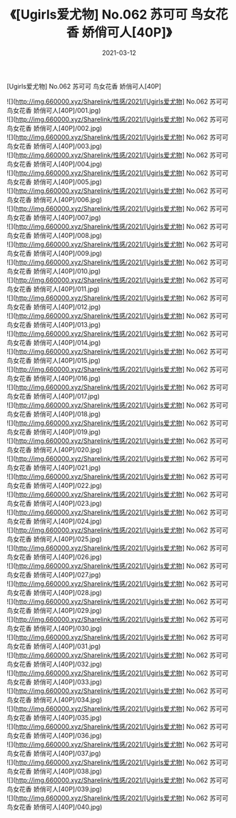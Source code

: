 ﻿---
layout: post
title:  《[Ugirls爱尤物] No.062 苏可可 鸟女花香 娇俏可人[40P]》
date:   2021-03-12
img: http://img.660000.xyz/Sharelink/性感/2021/[Ugirls爱尤物] No.062 苏可可 鸟女花香 娇俏可人[40P]/000.jpg
categories: [美女, 清纯, 唯美]
---

[Ugirls爱尤物] No.062 苏可可 鸟女花香 娇俏可人[40P]

  ![](http://img.660000.xyz/Sharelink/性感/2021/[Ugirls爱尤物] No.062 苏可可 鸟女花香 娇俏可人[40P]/001.jpg) <br> ![](http://img.660000.xyz/Sharelink/性感/2021/[Ugirls爱尤物] No.062 苏可可 鸟女花香 娇俏可人[40P]/002.jpg) <br> ![](http://img.660000.xyz/Sharelink/性感/2021/[Ugirls爱尤物] No.062 苏可可 鸟女花香 娇俏可人[40P]/003.jpg) <br> ![](http://img.660000.xyz/Sharelink/性感/2021/[Ugirls爱尤物] No.062 苏可可 鸟女花香 娇俏可人[40P]/004.jpg) <br> ![](http://img.660000.xyz/Sharelink/性感/2021/[Ugirls爱尤物] No.062 苏可可 鸟女花香 娇俏可人[40P]/005.jpg) <br> ![](http://img.660000.xyz/Sharelink/性感/2021/[Ugirls爱尤物] No.062 苏可可 鸟女花香 娇俏可人[40P]/006.jpg) <br> ![](http://img.660000.xyz/Sharelink/性感/2021/[Ugirls爱尤物] No.062 苏可可 鸟女花香 娇俏可人[40P]/007.jpg) <br> ![](http://img.660000.xyz/Sharelink/性感/2021/[Ugirls爱尤物] No.062 苏可可 鸟女花香 娇俏可人[40P]/008.jpg) <br> ![](http://img.660000.xyz/Sharelink/性感/2021/[Ugirls爱尤物] No.062 苏可可 鸟女花香 娇俏可人[40P]/009.jpg) <br> ![](http://img.660000.xyz/Sharelink/性感/2021/[Ugirls爱尤物] No.062 苏可可 鸟女花香 娇俏可人[40P]/010.jpg) <br> ![](http://img.660000.xyz/Sharelink/性感/2021/[Ugirls爱尤物] No.062 苏可可 鸟女花香 娇俏可人[40P]/011.jpg) <br> ![](http://img.660000.xyz/Sharelink/性感/2021/[Ugirls爱尤物] No.062 苏可可 鸟女花香 娇俏可人[40P]/012.jpg) <br> ![](http://img.660000.xyz/Sharelink/性感/2021/[Ugirls爱尤物] No.062 苏可可 鸟女花香 娇俏可人[40P]/013.jpg) <br> ![](http://img.660000.xyz/Sharelink/性感/2021/[Ugirls爱尤物] No.062 苏可可 鸟女花香 娇俏可人[40P]/014.jpg) <br> ![](http://img.660000.xyz/Sharelink/性感/2021/[Ugirls爱尤物] No.062 苏可可 鸟女花香 娇俏可人[40P]/015.jpg) <br> ![](http://img.660000.xyz/Sharelink/性感/2021/[Ugirls爱尤物] No.062 苏可可 鸟女花香 娇俏可人[40P]/016.jpg) <br> ![](http://img.660000.xyz/Sharelink/性感/2021/[Ugirls爱尤物] No.062 苏可可 鸟女花香 娇俏可人[40P]/017.jpg) <br> ![](http://img.660000.xyz/Sharelink/性感/2021/[Ugirls爱尤物] No.062 苏可可 鸟女花香 娇俏可人[40P]/018.jpg) <br> ![](http://img.660000.xyz/Sharelink/性感/2021/[Ugirls爱尤物] No.062 苏可可 鸟女花香 娇俏可人[40P]/019.jpg) <br> ![](http://img.660000.xyz/Sharelink/性感/2021/[Ugirls爱尤物] No.062 苏可可 鸟女花香 娇俏可人[40P]/020.jpg) <br> ![](http://img.660000.xyz/Sharelink/性感/2021/[Ugirls爱尤物] No.062 苏可可 鸟女花香 娇俏可人[40P]/021.jpg) <br> ![](http://img.660000.xyz/Sharelink/性感/2021/[Ugirls爱尤物] No.062 苏可可 鸟女花香 娇俏可人[40P]/022.jpg) <br> ![](http://img.660000.xyz/Sharelink/性感/2021/[Ugirls爱尤物] No.062 苏可可 鸟女花香 娇俏可人[40P]/023.jpg) <br> ![](http://img.660000.xyz/Sharelink/性感/2021/[Ugirls爱尤物] No.062 苏可可 鸟女花香 娇俏可人[40P]/024.jpg) <br> ![](http://img.660000.xyz/Sharelink/性感/2021/[Ugirls爱尤物] No.062 苏可可 鸟女花香 娇俏可人[40P]/025.jpg) <br> ![](http://img.660000.xyz/Sharelink/性感/2021/[Ugirls爱尤物] No.062 苏可可 鸟女花香 娇俏可人[40P]/026.jpg) <br> ![](http://img.660000.xyz/Sharelink/性感/2021/[Ugirls爱尤物] No.062 苏可可 鸟女花香 娇俏可人[40P]/027.jpg) <br> ![](http://img.660000.xyz/Sharelink/性感/2021/[Ugirls爱尤物] No.062 苏可可 鸟女花香 娇俏可人[40P]/028.jpg) <br> ![](http://img.660000.xyz/Sharelink/性感/2021/[Ugirls爱尤物] No.062 苏可可 鸟女花香 娇俏可人[40P]/029.jpg) <br> ![](http://img.660000.xyz/Sharelink/性感/2021/[Ugirls爱尤物] No.062 苏可可 鸟女花香 娇俏可人[40P]/030.jpg) <br> ![](http://img.660000.xyz/Sharelink/性感/2021/[Ugirls爱尤物] No.062 苏可可 鸟女花香 娇俏可人[40P]/031.jpg) <br> ![](http://img.660000.xyz/Sharelink/性感/2021/[Ugirls爱尤物] No.062 苏可可 鸟女花香 娇俏可人[40P]/032.jpg) <br> ![](http://img.660000.xyz/Sharelink/性感/2021/[Ugirls爱尤物] No.062 苏可可 鸟女花香 娇俏可人[40P]/033.jpg) <br> ![](http://img.660000.xyz/Sharelink/性感/2021/[Ugirls爱尤物] No.062 苏可可 鸟女花香 娇俏可人[40P]/034.jpg) <br> ![](http://img.660000.xyz/Sharelink/性感/2021/[Ugirls爱尤物] No.062 苏可可 鸟女花香 娇俏可人[40P]/035.jpg) <br> ![](http://img.660000.xyz/Sharelink/性感/2021/[Ugirls爱尤物] No.062 苏可可 鸟女花香 娇俏可人[40P]/036.jpg) <br> ![](http://img.660000.xyz/Sharelink/性感/2021/[Ugirls爱尤物] No.062 苏可可 鸟女花香 娇俏可人[40P]/037.jpg) <br> ![](http://img.660000.xyz/Sharelink/性感/2021/[Ugirls爱尤物] No.062 苏可可 鸟女花香 娇俏可人[40P]/038.jpg) <br> ![](http://img.660000.xyz/Sharelink/性感/2021/[Ugirls爱尤物] No.062 苏可可 鸟女花香 娇俏可人[40P]/039.jpg) <br> ![](http://img.660000.xyz/Sharelink/性感/2021/[Ugirls爱尤物] No.062 苏可可 鸟女花香 娇俏可人[40P]/040.jpg) <br>
